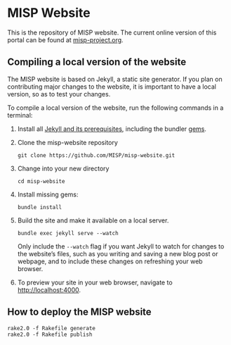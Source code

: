 # MISP Website

This is the repository of MISP website. The current online version of this portal can be found at [misp-project.org](https://www.misp-project.org/).

## Compiling a local version of the website

The MISP website is based on Jekyll, a static site generator. If you plan on contributing major changes to the website, it is important to have a local version, so as to test your changes. 

To compile a local version of the website, run the following commands in a terminal:

1. Install all [Jekyll and its prerequisites](https://jekyllrb.com/docs/installation/), including the bundler [gems](https://jekyllrb.com/docs/ruby-101/#gems). 

2. Clone the misp-website repository
    ```
    git clone https://github.com/MISP/misp-website.git
    ````
3. Change into your new directory
    ```
    cd misp-website
    ```
4. Install missing gems:
    ```
    bundle install
    ```
5. Build the site and make it available on a local server.
    ```
    bundle exec jekyll serve --watch
    ```
    Only include the `--watch` flag if you want Jekyll to watch for changes to the website’s files, such as you writing and saving a new blog post or webpage, and to include these changes on refreshing your web browser. 

6. To preview your site in your web browser, navigate to [http://localhost:4000](http://localhost:4000).


## How to deploy the MISP website

~~~
rake2.0 -f Rakefile generate
rake2.0 -f Rakefile publish
~~~


